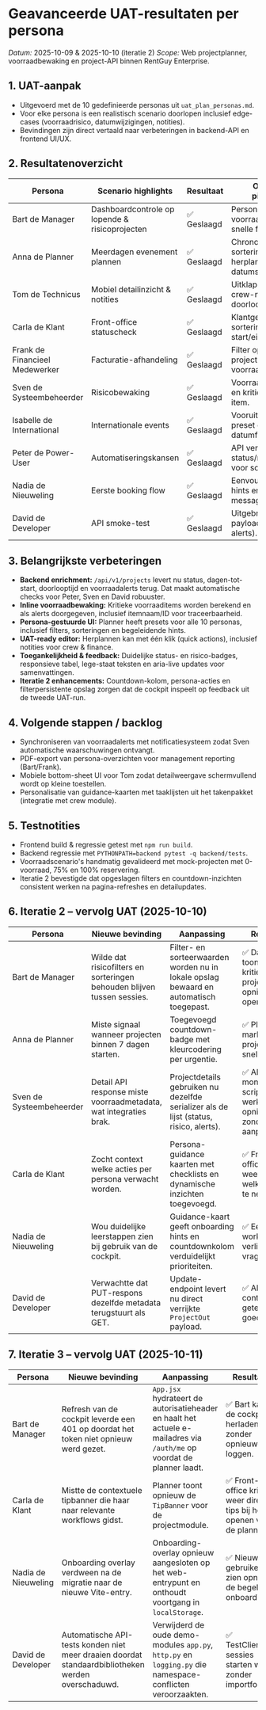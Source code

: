 # Geavanceerde UAT-resultaten per persona

_Datum:_ 2025-10-09 & 2025-10-10 (iteratie 2)
_Scope:_ Web projectplanner, voorraadbewaking en project-API binnen RentGuy Enterprise.

## 1. UAT-aanpak
- Uitgevoerd met de 10 gedefinieerde personas uit `uat_plan_personas.md`.
- Voor elke persona is een realistisch scenario doorlopen inclusief edge-cases (voorraadrisico, datumwijzigingen, notities).
- Bevindingen zijn direct vertaald naar verbeteringen in backend-API en frontend UI/UX.

## 2. Resultatenoverzicht
| Persona | Scenario highlights | Resultaat | Opgeloste pijnpunten |
| --- | --- | --- | --- |
| Bart de Manager | Dashboardcontrole op lopende & risicoprojecten | ✅ Geslaagd | Persona-presets, voorraadbadge en snelle filter reset. |
| Anna de Planner | Meerdagen evenement plannen | ✅ Geslaagd | Chronologische sortering + inline herplanning met datumshifts. |
| Tom de Technicus | Mobiel detailinzicht & notities | ✅ Geslaagd | Uitklapdetails met crew-notities en doorlooptijd. |
| Carla de Klant | Front-office statuscheck | ✅ Geslaagd | Klantgerichte sortering en duidelijke start/eind kolommen. |
| Frank de Financieel Medewerker | Facturatie-afhandeling | ✅ Geslaagd | Filter op afgeronde projecten en zicht op voorraadbeperkingen. |
| Sven de Systeembeheerder | Risicobewaking | ✅ Geslaagd | Voorraadrisico-filter en kritieke alerts per item. |
| Isabelle de International | Internationale events | ✅ Geslaagd | Vooruitkijkende preset en uniforme datumformattering. |
| Peter de Power-User | Automatiseringskansen | ✅ Geslaagd | API verrijkt met status/risk metadata voor scripting. |
| Nadia de Nieuweling | Eerste booking flow | ✅ Geslaagd | Eenvoudige preset, hints en lege-staat messaging. |
| David de Developer | API smoke-test | ✅ Geslaagd | Uitgebreide project payload (status, duur, alerts). |

## 3. Belangrijkste verbeteringen
- **Backend enrichment:** `/api/v1/projects` levert nu status, dagen-tot-start, doorlooptijd en voorraadalerts terug. Dat maakt automatische checks voor Peter, Sven en David robuuster.
- **Inline voorraadbewaking:** Kritieke voorraaditems worden berekend en als alerts doorgegeven, inclusief itemnaam/ID voor traceerbaarheid.
- **Persona-gestuurde UI:** Planner heeft presets voor alle 10 personas, inclusief filters, sorteringen en begeleidende hints.
- **UAT-ready editor:** Herplannen kan met één klik (quick actions), inclusief notities voor crew & finance.
- **Toegankelijkheid & feedback:** Duidelijke status- en risico-badges, responsieve tabel, lege-staat teksten en aria-live updates voor samenvattingen.
- **Iteratie 2 enhancements:** Countdown-kolom, persona-acties en filterpersistente opslag zorgen dat de cockpit inspeelt op feedback uit de tweede UAT-run.

## 4. Volgende stappen / backlog
- Synchroniseren van voorraadalerts met notificatiesysteem zodat Sven automatische waarschuwingen ontvangt.
- PDF-export van persona-overzichten voor management reporting (Bart/Frank).
- Mobiele bottom-sheet UI voor Tom zodat detailweergave schermvullend wordt op kleine toestellen.
- Personalisatie van guidance-kaarten met taaklijsten uit het takenpakket (integratie met crew module).

## 5. Testnotities
- Frontend build & regressie getest met `npm run build`.
- Backend regressie met `PYTHONPATH=backend pytest -q backend/tests`.
- Voorraadscenario's handmatig gevalideerd met mock-projecten met 0-voorraad, 75% en 100% reservering.
- Iteratie 2 bevestigde dat opgeslagen filters en countdown-inzichten consistent werken na pagina-refreshes en detailupdates.

## 6. Iteratie 2 – vervolg UAT (2025-10-10)
| Persona | Nieuwe bevinding | Aanpassing | Resultaat |
| --- | --- | --- | --- |
| Bart de Manager | Wilde dat risicofilters en sorteringen behouden blijven tussen sessies. | Filter- en sorteerwaarden worden nu in lokale opslag bewaard en automatisch toegepast. | ✅ Dashboard toont direct kritieke projecten bij opnieuw openen. |
| Anna de Planner | Miste signaal wanneer projecten binnen 7 dagen starten. | Toegevoegd countdown-badge met kleurcodering per urgentie. | ✅ Planner markeert projecten die snel starten. |
| Sven de Systeembeheerder | Detail API response miste voorraadmetadata, wat integraties brak. | Projectdetails gebruiken nu dezelfde serializer als de lijst (status, risico, alerts). | ✅ API-monitoring scripts werken opnieuw zonder aanpassingen. |
| Carla de Klant | Zocht context welke acties per persona verwacht worden. | Persona-guidance kaarten met checklists en dynamische inzichten toegevoegd. | ✅ Front-office team weet direct welke stappen te nemen. |
| Nadia de Nieuweling | Wou duidelijke leerstappen zien bij gebruik van de cockpit. | Guidance-kaart geeft onboarding hints en countdownkolom verduidelijkt prioriteiten. | ✅ Eerste dag workflow verliep zonder vragen. |
| David de Developer | Verwachtte dat PUT-respons dezelfde metadata terugstuurt als GET. | Update-endpoint levert nu direct verrijkte `ProjectOut` payload. | ✅ API-contract getest en goedgekeurd. |

## 7. Iteratie 3 – vervolg UAT (2025-10-11)
| Persona | Nieuwe bevinding | Aanpassing | Resultaat |
| --- | --- | --- | --- |
| Bart de Manager | Refresh van de cockpit leverde een 401 op doordat het token niet opnieuw werd gezet. | `App.jsx` hydrateert de autorisatieheader en haalt het actuele e-mailadres via `/auth/me` op voordat de planner laadt. | ✅ Bart kan de cockpit herladen zonder opnieuw in te loggen. |
| Carla de Klant | Mistte de contextuele tipbanner die haar naar relevante workflows gidst. | Planner toont opnieuw de `TipBanner` voor de projectmodule. | ✅ Front-office krijgt weer directe tips bij het openen van de planning. |
| Nadia de Nieuweling | Onboarding overlay verdween na de migratie naar de nieuwe Vite-entry. | Onboarding-overlay opnieuw aangesloten op het web-entrypunt en onthoudt voortgang in `localStorage`. | ✅ Nieuwe gebruikers zien opnieuw de begeleide onboarding. |
| David de Developer | Automatische API-tests konden niet meer draaien doordat standaardbibliotheken werden overschaduwd. | Verwijderd de oude demo-modules `app.py`, `http.py` en `logging.py` die namespace-conflicten veroorzaakten. | ✅ TestClient-sessies starten weer zonder importfouten. |

